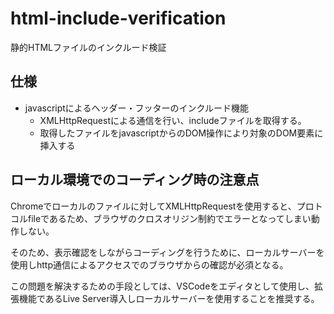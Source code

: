 # html-include-verification

静的HTMLファイルのインクルード検証

## 仕様

- javascriptによるヘッダー・フッターのインクルード機能
  - XMLHttpRequestによる通信を行い、includeファイルを取得する。
  - 取得したファイルをjavascriptからのDOM操作により対象のDOM要素に挿入する

## ローカル環境でのコーディング時の注意点

Chromeでローカルのファイルに対してXMLHttpRequestを使用すると、プロトコルfileであるため、ブラウザのクロスオリジン制約でエラーとなってしまい動作しない。

そのため、表示確認をしながらコーディングを行うために、ローカルサーバーを使用しhttp通信によるアクセスでのブラウザからの確認が必須となる。

この問題を解決するための手段としては、VSCodeをエディタとして使用し、拡張機能であるLive Server導入しローカルサーバーを使用することを推奨する。
